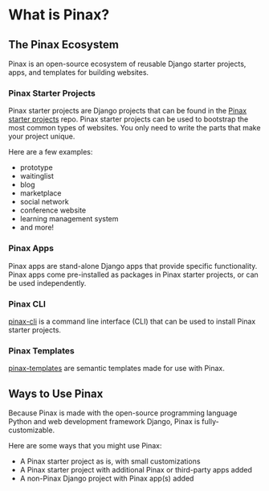 # What is Pinax?

## The Pinax Ecosystem

Pinax is an open-source ecosystem of reusable Django starter projects, apps, and templates for building websites.

### Pinax Starter Projects

Pinax starter projects are Django projects that can be found in the [Pinax starter projects](https://github.com/pinax/pinax-starter-projects) repo. Pinax starter projects can be used to bootstrap the most common types of websites. You only need to write the parts that make your project unique.

Here are a few examples:
* prototype
* waitinglist
* blog
* marketplace
* social network
* conference website
* learning management system
* and more!

### Pinax Apps

Pinax apps are stand-alone Django apps that provide specific functionality. Pinax apps come pre-installed as packages in Pinax starter projects, or can be used independently.

### Pinax CLI

[pinax-cli](https://github.com/pinax/pinax-cli) is a command line interface (CLI) that can be used to install Pinax starter projects.

### Pinax Templates

[pinax-templates](https://github.com/pinax/pinax-templates) are semantic templates made for use with Pinax.

## Ways to Use Pinax

Because Pinax is made with the open-source programming language Python and web development framework Django, Pinax is fully-customizable. 

Here are some ways that you might use Pinax:
* A Pinax starter project as is, with small customizations
* A Pinax starter project with additional Pinax or third-party apps added
* A non-Pinax Django project with Pinax app(s) added

